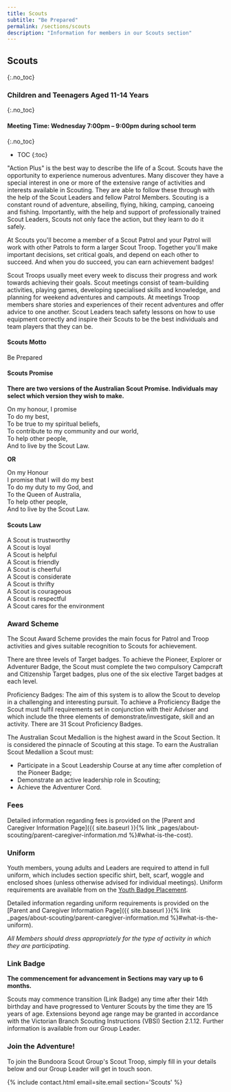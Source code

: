 ```yaml
---
title: Scouts
subtitle: "Be Prepared"
permalink: /sections/scouts
description: "Information for members in our Scouts section"
---
```


## Scouts
{:.no_toc}

### Children and Teenagers Aged 11-14 Years
{:.no_toc}

#### Meeting Time: Wednesday 7:00pm – 9:00pm during school term
{:.no_toc}

- TOC
{:toc}

"Action Plus" is the best way to describe the life of a Scout. Scouts have the opportunity to experience numerous adventures. Many discover they have a special interest in one or more of the extensive range of activities and interests available in Scouting. They are able to follow these through with the help of the Scout Leaders and fellow Patrol Members. Scouting is a constant round of adventure, abseiling, flying, hiking, camping, canoeing and fishing. Importantly, with the help and support of professionally trained Scout Leaders, Scouts not only face the action, but they learn to do it safely.

At Scouts you'll become a member of a Scout Patrol and your Patrol will work with other Patrols to form a larger Scout Troop. Together you'll make important decisions, set critical goals, and depend on each other to succeed. And when you do succeed, you can earn achievement badges!

Scout Troops usually meet every week to discuss their progress and work towards achieving their goals. Scout meetings consist of team-building activities, playing games, developing specialised skills and knowledge, and planning for weekend adventures and campouts. At meetings Troop members share stories and experiences of their recent adventures and offer advice to one another. Scout Leaders teach safety lessons on how to use equipment correctly and inspire their Scouts to be the best individuals and team players that they can be.

#### Scouts Motto

Be Prepared

#### Scouts Promise

**There are two versions of the Australian Scout Promise. Individuals may select which version they wish to make.**

On my honour, I promise  
To do my best,  
To be true to my spiritual beliefs,  
To contribute to my community and our world,  
To help other people,  
And to live by the Scout Law.

**OR**

On my Honour  
I promise that I will do my best  
To do my duty to my God, and  
To the Queen of Australia,  
To help other people,  
And to live by the Scout Law. 

#### Scouts Law

A Scout is trustworthy  
A Scout is loyal  
A Scout is helpful  
A Scout is friendly  
A Scout is cheerful  
A Scout is considerate  
A Scout is thrifty  
A Scout is courageous  
A Scout is respectful  
A Scout cares for the environment  

### Award Scheme

The Scout Award Scheme provides the main focus for Patrol and Troop activities and gives suitable recognition to Scouts for achievement.

There are three levels of Target badges. To achieve the Pioneer, Explorer or Adventurer Badge, the Scout must complete the two compulsory Campcraft and Citizenship Target badges, plus one of the six elective Target badges at each level.

Proficiency Badges: The aim of this system is to allow the Scout to develop in a challenging and interesting pursuit. To achieve a Proficiency Badge the Scout must fulfil requirements set in conjunction with their Adviser and which include the three elements of demonstrate/investigate, skill and an activity. There are 31 Scout Proficiency Badges.

The Australian Scout Medallion is the highest award in the Scout Section. It is considered the pinnacle of Scouting at this stage. To earn the Australian Scout Medallion a Scout must:

* Participate in a Scout Leadership Course at any time after completion of the Pioneer Badge;
* Demonstrate an active leadership role in Scouting;
* Achieve the Adventurer Cord.

### Fees

Detailed information regarding fees is provided on the [Parent and Caregiver Information Page]({{ site.baseurl }}{% link _pages/about-scouting/parent-caregiver-information.md %}#what-is-the-cost).

### Uniform

Youth members, young adults and Leaders are required to attend in full uniform, which includes section specific shirt, belt, scarf, woggle and enclosed shoes (unless otherwise advised for individual meetings). Uniform requirements are available from on the [Youth Badge Placement](https://scoutsvictoria.com.au/age-sections-adults/scouts/uniform-and-badge-placement/).

Detailed information regarding uniform requirements is provided on the [Parent and Caregiver Information Page]({{ site.baseurl }}{% link _pages/about-scouting/parent-caregiver-information.md %}#what-is-the-uniform).

*All Members should dress appropriately for the type of activity in which they are participating.*

### Link Badge

**The commencement for advancement in Sections may vary up to 6 months.**

Scouts may commence transition (Link Badge) any time after their 14th birthday and have progressed to Venturer Scouts by the time they are 15 years of age. Extensions beyond age range may be granted in accordance with the Victorian Branch Scouting Instructions (VBSI) Section 2.1.12. Further information is available from our Group Leader.

### Join the Adventure!

To join the Bundoora Scout Group's Scout Troop, simply fill in your details below and our Group Leader will get in touch soon.

{% include contact.html email=site.email section='Scouts' %}